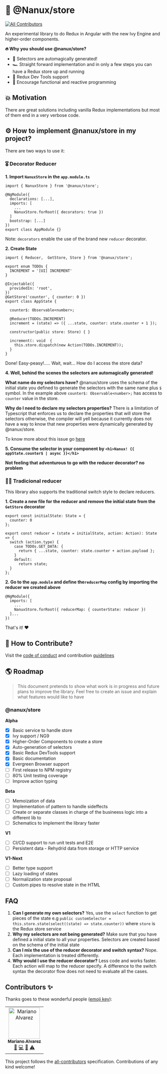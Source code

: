 # 💎 @Nanux/store
[![All Contributors](https://img.shields.io/badge/all_contributors-1-orange.svg?style=flat-square)](#contributors)

An experimental library to do Redux in Angular with the new Ivy Engine and higher-order components.

**🔥 Why you should use @nanux/store?**
- 🧙 Selectors are automagically generated!
- 🏎️ Straight forward implementation and in only a few steps you can have a Redux store up and running
- 🐛 Redux Dev Tools support
- 👷 Encourage functional and reactive programming

## 💥 Motivation 
There are great solutions including vanilla Redux implementations but most of them end in a very verbose code. 

## ⚙ How to implement @nanux/store in my project?

There are two ways to use it:

### 🎖️ Decorator Reducer
**1. Import `NanuxStore` in the `app.module.ts`**

```
import { NanuxStore } from '@nanux/store';

@NgModule({
  declarations: [...],
  imports: [
    ...
    NanuxStore.forRoot({ decorators: true })
  ]
  bootstrap: [...]
})
export class AppModule {}

```
Note: `decorators` enable the use of the brand new `reducer` decorator.

**2. Create State**
```
import { Reducer,  GetStore, Store } from '@nanux/store';

export enum TODOs {
  INCREMENT = '[UI] INCREMENT'
}

@Injectable({
  providedIn: 'root',
})
@GetStore('counter', { counter: 0 })
export class AppState {

  counter$: Observable<number>;

  @Reducer(TODOs.INCREMENT)
  increment = (state) => ({ ...state, counter: state.counter + 1 });

  constructor(public store: Store) { }

  increment(: void  {
    this.store.dispatch(new Action(TODOs.INCREMENT));    
  }
}
```
Done! Easy-peasy!..... Wait, wait... How do I access the store data?

**4. Well, behind the scenes the selectors are automagically generated!**

**What name do my selectors have?**
@nanux/store uses the schema of the initial state you defined to generate the selectors with the same name plus `$` symbol.
In the example above `counter$: Observable<number>;` has access to `counter` value in the store.

**Why do I need to declare my selectors properties?**
There is a limitation of Typescript that enforces us to declare the properties that will store the selectors otherwise, the compiler will yell because it currently does not have a way to know that new properties were dynamically generated by @nanux/store.

To know more about this issue go [here](https://github.com/microsoft/TypeScript/issues/4881)

**5. Consume the selector in your component by `<h1>Nanux! {{ appState.counter$ | async }}</h1>`**

**Not feeling that adventurous to go with the reducer decorator? no problem**

### 👴🏻 Tradicional reducer
This library also supports the traditional switch style to declare reducers.

**1. Create a new file for the reducer and remove the initial state from the `GetStore` decorator**

```
export const initialState: State = {
  counter: 0
};

export const reducer = (state = initialState, action: Action): State => {
  switch (action.type) {
    case TODOs.GET_DATA: {
      return { ...state, counter: state.counter + action.payload };
    }
    default:
      return state;
  }
};
```

**2. Go to the `app.module` and define the`reducerMap` config by importing the reducer we created above**
```
@NgModule({  
  imports: [
    ...
    NanuxStore.forRoot({ reducerMap: { counterState: reducer })
  ]...
})
```

That's it! ❤️ 

## 💼 How to Contribute?
Visit the [code of conduct](./CODE_OF_CONDUCT.md) and contribution [guidelines](./CONTRIBUTING.md)

## 🌎 Roadmap
> This document pretends to show what work is in progress and future plans to improve the library. Feel free to create an issue and explain what features would like to have

### @nanux/store
**Alpha**
- [x] Basic service to handle store  
- [x] Ivy support / NG9
- [x] Higher-Order Components to create a store
- [x] Auto-generation of selectors
- [x] Basic Redux DevTools support
- [X] Basic documentation
- [X] Evergreen Browser support
- [ ] First release to NPM registry
- [ ] 80% Unit testing coverage
- [ ] Improve action typing

**Beta**
- [ ] Memoization of data 
- [ ] Implementation of pattern to handle sideffects
- [ ] Create or separate classes in charge of the busineess logic into a different lib to 
- [ ] Schematics to implement the library faster

**V1**
- [ ] CI/CD support to run unit tests and E2E
- [ ] Persistent data - Rehydrid data from storage or HTTP service  

**V1-Next**
- [ ] Better type support 
- [ ] Lazy loading of states 
- [ ] Normalization state proposal
- [ ] Custom pipes to resolve state in the HTML

## FAQ
1. **Can I generate my own selectors?**
    Yes, use the `select` function to get pieces of the state e.g
   `public customSelector = this.store.state(select((state) => state.counter))` where `store` is the Redux store service
2. **Why my selectors are not being generated?**
    Make sure that you have defined a initial state to all your properties. Selectors are created based on the schema of the initial state
3. **Can I mix the use of the reducer decorator and switch syntax?**
    Nope. Each implementation is treated differently.
4. **Why would I use the reducer decorator?**
    Less code and works faster. Each action will map to the reducer specify. A difference to the switch syntax the decorator flow does not need to evaluate all the cases.


## Contributors ✨

Thanks goes to these wonderful people ([emoji key](https://allcontributors.org/docs/en/emoji-key)):

<!-- ALL-CONTRIBUTORS-LIST:START - Do not remove or modify this section -->
<!-- prettier-ignore -->
<table>
  <tr>
    <td align="center"><a href="https://github.com/mahcr"><img src="https://avatars2.githubusercontent.com/u/16544451?v=4" width="100px;" alt="Mariano Alvarez"/><br /><sub><b>Mariano Alvarez</b></sub></a><br /><a href="#ideas-mahcr" title="Ideas, Planning, & Feedback">🤔</a> <a href="https://github.com/mahcr/nanux/commits?author=mahcr" title="Code">💻</a> <a href="#maintenance-mahcr" title="Maintenance">🚧</a> <a href="https://github.com/mahcr/nanux/commits?author=mahcr" title="Tests">⚠️</a></td>
  </tr>
</table>

<!-- ALL-CONTRIBUTORS-LIST:END -->

This project follows the [all-contributors](https://github.com/all-contributors/all-contributors) specification. Contributions of any kind welcome!
